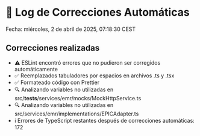 # 🔧 Log de Correcciones Automáticas

Fecha: miércoles,  2 de abril de 2025, 07:18:30 CEST

## Correcciones realizadas

- ⚠️ ESLint encontró errores que no pudieron ser corregidos automáticamente
- ✅ Reemplazados tabuladores por espacios en archivos .ts y .tsx
- ✅ Formateado código con Prettier
- 🔍 Analizando variables no utilizadas en src/__tests__/services/emr/mocks/MockHttpService.ts
- 🔍 Analizando variables no utilizadas en src/services/emr/implementations/EPICAdapter.ts
- ℹ️ Errores de TypeScript restantes después de correcciones automáticas: 172
